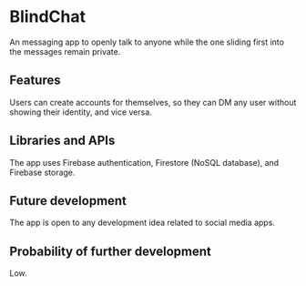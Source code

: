 # BlindChat
An messaging app to openly talk to anyone while the one sliding first into the messages remain private.

## Features
Users can create accounts for themselves, so they can DM any user without showing their identity, and vice versa.

## Libraries and APIs
The app uses Firebase authentication, Firestore (NoSQL database), and Firebase storage.

## Future development
The app is open to any development idea related to social media apps.

## Probability of further development
Low.
